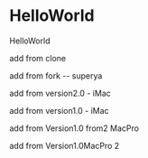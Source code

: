 # HelloWorld
HelloWorld

add from clone

add from fork -- superya

add from version2.0 - iMac

add from version1.0 - iMac

add from Version1.0 from2 MacPro

add from Version1.0MacPro 2
